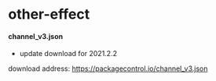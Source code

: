 # other-effect



#### channel_v3.json	

- update download for 2021.2.2

download address: https://packagecontrol.io/channel_v3.json